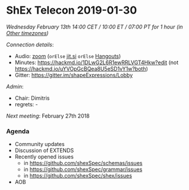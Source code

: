 # ShEx Telecon 2019-01-30

*Wednesday February 13th 14:00 CET / 10:00 ET / 07:00 PT for 1 hour (in [Other timezones](https://www.timeanddate.com/worldclock/fixedtime.html?msg=ShEx+CG&iso=20190213T14&p1=195&ah=1))*

*Connection details*:
* Audio: [zoom](https://zoom.us/j/441496948) (`orElse` [jit.si](https://meet.jit.si/ShEx) `orElse` [Hangouts](http://tinyurl.com/ShEx-hangouts))
* Minutes: https://hackmd.io/1DLwG2L6R1ewRRLVGT4Hkw?edit (not https://hackmd.io/uYVOpGcBQea8U5eSD1vY1w?both)
* Gitter: https://gitter.im/shapeExpressions/Lobby

*Admin*:
 * Chair: Dimitris
 * regrets: -

*Next meeting*: February 27th 2018

### Agenda

* Community updates
* Discussion of EXTENDS
* Recently opened issues
  * in https://github.com/shexSpec/schemas/issues
  * in https://github.com/shexSpec/grammar/issues
  * in https://github.com/shexSpec/shex/issues
* AOB

